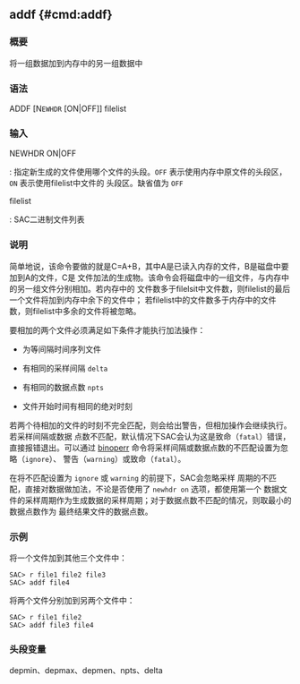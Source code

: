 ## addf {#cmd:addf}

### 概要

将一组数据加到内存中的另一组数据中

### 语法

ADDF \[N`EWHDR` \[ON|OFF\]\] filelist

### 输入

NEWHDR ON|OFF

:   指定新生成的文件使用哪个文件的头段。`OFF`
    表示使用内存中原文件的头段区，`ON` 表示使用filelist中文件的
    头段区。缺省值为 `OFF`

filelist

:   SAC二进制文件列表

### 说明

简单地说，该命令要做的就是C=A+B，其中A是已读入内存的文件，B是磁盘中要加到A的文件，C是
文件加法的生成物。该命令会将磁盘中的一组文件，与内存中的另一组文件分别相加。若内存中的
文件数多于filelsit中文件数，则filelist的最后一个文件将加到内存中余下的文件中；
若filelist中的文件数多于内存中的文件数，则filelist中多余的文件将被忽略。

要相加的两个文件必须满足如下条件才能执行加法操作：

-   为等间隔时间序列文件

-   有相同的采样间隔 `delta`

-   有相同的数据点数 `npts`

-   文件开始时间有相同的绝对时刻

若两个待相加的文件的时刻不完全匹配，则会给出警告，但相加操作会继续执行。若采样间隔或数据
点数不匹配，默认情况下SAC会认为这是致命（`fatal`）错误，直接报错退出。可以通过
[binoperr](/commands/binoperr.html)
命令将采样间隔或数据点数的不匹配设置为忽略（`ignore`）、
警告（`warning`）或致命（`fatal`）。

在将不匹配设置为 `ignore` 或 `warning` 的前提下，SAC会忽略采样
周期的不匹配，直接对数据做加法，不论是否使用了 `newhdr on`
选项，都使用第一个
数据文件的采样周期作为生成数据的采样周期；对于数据点数不匹配的情况，则取最小的数据点数作为
最终结果文件的数据点数。

### 示例

将一个文件加到其他三个文件中：

``` {.bash}
SAC> r file1 file2 file3
SAC> addf file4
```

将两个文件分别加到另两个文件中：

``` {.bash}
SAC> r file1 file2
SAC> addf file3 file4
```

### 头段变量

depmin、depmax、depmen、npts、delta
